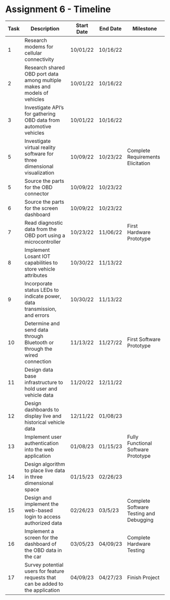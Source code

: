 # Assignment 6 - Timeline
| Task | Description | Start Date | End Date | Milestone |
| --- | --- | --- | --- | --- |
| 1 | Research modems for cellular connectivity | 10/01/22 |  10/16/22 |  |
| 2 | Research shared OBD port data among multiple makes and models of vehicles | 10/01/22 |  10/16/22 |  |
| 3 | Investigate API’s for gathering OBD data from automotive vehicles | 10/01/22 |  10/16/22 |  |
| 5 | Investigate virtual reality software for three dimensional visualization | 10/09/22 |  10/23/22 | Complete Requirements Elicitation |
| 5 | Source the parts for the OBD connector | 10/09/22 |  10/23/22 |  |
| 6 | Source the parts for the screen dashboard | 10/09/22 |  10/23/22 |  |
| 7 | Read diagnostic data from the OBD port using a microcontroller | 10/23/22 |  11/06/22 | First Hardware Prototype |
| 8 | Implement Losant IOT capabilities to store vehicle attributes | 10/30/22 |  11/13/22 |  |
| 9 | Incorporate status LEDs to indicate power, data transmission, and errors | 10/30/22 |  11/13/22 |  |
| 10 | Determine and send data through Bluetooth or through the wired connection | 11/13/22 |  11/27/22 | First Software Prototype |
| 11 | Design data base infrastructure to hold user and vehicle data | 11/20/22 |  12/11/22 |  |
| 12 | Design dashboards to display live and historical vehicle data | 12/11/22 |  01/08/23 |  |
| 13 | Implement user authentication into the web application | 01/08/23 |  01/15/23 | Fully Functional Software Prototype |
| 14 | Design algorithm to place live data in three dimensional space | 01/15/23 |  02/26/23 |  |
| 15 | Design and implement the web-based login to access authorized data | 02/26/23 |  03/5/23 | Complete Software Testing and Debugging |
| 16 | Implement a screen for the dashboard of the OBD data in the car | 03/05/23 |  04/09/23 | Complete Hardware Testing |
| 17 | Survey potential users for feature requests that can be added to the application | 04/09/23 |  04/27/23 | Finish Project  |
